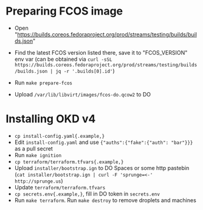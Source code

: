Preparing FCOS image
====
* Open "https://builds.coreos.fedoraproject.org/prod/streams/testing/builds/builds.json"
* Find the latest FCOS version listed there, save it to "FCOS_VERSION" env var (can be obtained via `curl -sSL https://builds.coreos.fedoraproject.org/prod/streams/testing/builds/builds.json | jq -r '.builds[0].id'`)

* Run `make prepare-fcos`
* Upload `/var/lib/libvirt/images/fcos-do.qcow2` to DO

Installing OKD v4
====
* `cp install-config.yaml{.example,}`
* Edit `install-config.yaml` and use `{"auths":{"fake":{"auth": "bar"}}}` as a pull secret
* Run `make ignition`
* `cp terraform/terraform.tfvars{.example,}`
* Upload `installer/bootstrap.ign` to DO Spaces or some http pastebin (`cat installer/bootstrap.ign | curl -F 'sprunge=<-' http://sprunge.us`)
* Update `terraform/terraform.tfvars`
* `cp secrets.env{.example,}`, fill in DO token in `secrets.env`
* Run `make terraform`. Run `make destroy` to remove droplets and machines
